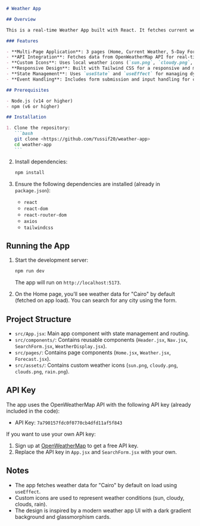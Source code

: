 ````markdown
# Weather App

## Overview

This is a real-time Weather App built with React. It fetches current weather and 5-day forecast data from the OpenWeatherMap API and displays it across multiple pages using React Router. The app features a modern, responsive design with custom weather icons and a glassmorphism UI.

### Features

- **Multi-Page Application**: 3 pages (Home, Current Weather, 5-Day Forecast) using React Router.
- **API Integration**: Fetches data from OpenWeatherMap API for real-time weather updates.
- **Custom Icons**: Uses local weather icons (`sun.png`, `cloudy.png`, `clouds.png`, `rain.png`) for different weather conditions.
- **Responsive Design**: Built with Tailwind CSS for a responsive and modern UI.
- **State Management**: Uses `useState` and `useEffect` for managing dynamic data and side effects.
- **Event Handling**: Includes form submission and input handling for city search.

## Prerequisites

- Node.js (v14 or higher)
- npm (v6 or higher)

## Installation

1. Clone the repository:
   ```bash
   git clone <https://github.com/Yussif20/weather-app>
   cd weather-app
   ```
````

2. Install dependencies:

   ```bash
   npm install
   ```

3. Ensure the following dependencies are installed (already in `package.json`):
   - `react`
   - `react-dom`
   - `react-router-dom`
   - `axios`
   - `tailwindcss`

## Running the App

1. Start the development server:

   ```bash
   npm run dev
   ```

   The app will run on `http://localhost:5173`.

2. On the Home page, you’ll see weather data for "Cairo" by default (fetched on app load). You can search for any city using the form.

## Project Structure

- `src/App.jsx`: Main app component with state management and routing.
- `src/components/`: Contains reusable components (`Header.jsx`, `Nav.jsx`, `SearchForm.jsx`, `WeatherDisplay.jsx`).
- `src/pages/`: Contains page components (`Home.jsx`, `Weather.jsx`, `Forecast.jsx`).
- `src/assets/`: Contains custom weather icons (`sun.png`, `cloudy.png`, `clouds.png`, `rain.png`).

## API Key

The app uses the OpenWeatherMap API with the following API key (already included in the code):

- API Key: `7a790157fdc0f0770cb4dfd11af5f843`

If you want to use your own API key:

1. Sign up at [OpenWeatherMap](https://openweathermap.org/) to get a free API key.
2. Replace the API key in `App.jsx` and `SearchForm.jsx` with your own.

## Notes

- The app fetches weather data for "Cairo" by default on load using `useEffect`.
- Custom icons are used to represent weather conditions (sun, cloudy, clouds, rain).
- The design is inspired by a modern weather app UI with a dark gradient background and glassmorphism cards.
